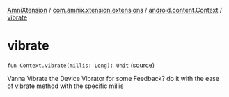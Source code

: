 [AmniXtension](../../index.md) / [com.amnix.xtension.extensions](../index.md) / [android.content.Context](index.md) / [vibrate](./vibrate.md)

# vibrate

`fun Context.vibrate(millis: `[`Long`](https://kotlinlang.org/api/latest/jvm/stdlib/kotlin/-long/index.html)`): `[`Unit`](https://kotlinlang.org/api/latest/jvm/stdlib/kotlin/-unit/index.html) [(source)](https://github.com/AmniX/AmniXTension/tree/master/AmniXtension/src/main/java/com/amnix/xtension/extensions/ContextExtension.kt#L146)

Vanna Vibrate the Device Vibrator for some Feedback? do it with the ease of [vibrate](./vibrate.md) method with the specific millis

